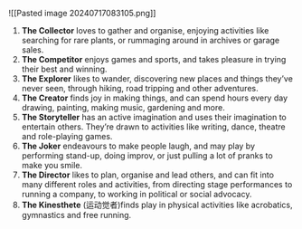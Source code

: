 ![[Pasted image 20240717083105.png]]

1. **The Collector** loves to gather and organise, enjoying activities like searching for rare plants, or rummaging around in archives or garage sales.
2. **The Competitor** enjoys games and sports, and takes pleasure in trying their best and winning.
3. **The Explorer** likes to wander, discovering new places and things they’ve never seen, through hiking, road tripping and other adventures.
4.  **The Creator** finds joy in making things, and can spend hours every day drawing, painting, making music, gardening and more.
5. **The Storyteller** has an active imagination and uses their imagination to entertain others. They’re drawn to activities like writing, dance, theatre and role-playing games.
6. **The Joker** endeavours to make people laugh, and may play by performing stand-up, doing improv, or just pulling a lot of pranks to make you smile.
7. **The Director** likes to plan, organise and lead others, and can fit into many different roles and activities, from directing stage performances to running a company, to working in political or social advocacy.
8. **The Kinesthete** (运动觉者)finds play in physical activities like acrobatics, gymnastics and free running.




















